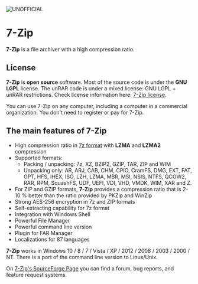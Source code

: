 ![UNOFFICIAL](https://i.imgur.com/1rXOKfM.gif)

7-Zip
=====

**7-Zip** is a file archiver with a high compression ratio.

License
-------

**7-Zip** is **open source** software. Most of the source code is under the **GNU LGPL** license. The unRAR code is under a mixed license: GNU LGPL + unRAR restrictions. Check license information here: [7-Zip license](license.txt).

You can use 7-Zip on any computer, including a computer in a commercial organization. You don't need to register or pay for 7-Zip.

The main features of 7-Zip
--------------------------

-   High compression ratio in [7z format](7z.html) with **LZMA** and **LZMA2** compression
-   Supported formats:
    -   Packing / unpacking: 7z, XZ, BZIP2, GZIP, TAR, ZIP and WIM
    -   Unpacking only: AR, ARJ, CAB, CHM, CPIO, CramFS, DMG, EXT, FAT, GPT, HFS, IHEX, ISO, LZH, LZMA, MBR, MSI, NSIS, NTFS, QCOW2, RAR, RPM, SquashFS, UDF, UEFI, VDI, VHD, VMDK, WIM, XAR and Z.
-   For ZIP and GZIP formats, **7-Zip** provides a compression ratio that is 2-10 % better than the ratio provided by PKZip and WinZip
-   Strong AES-256 encryption in 7z and ZIP formats
-   Self-extracting capability for 7z format
-   Integration with Windows Shell
-   Powerful File Manager
-   Powerful command line version
-   Plugin for FAR Manager
-   Localizations for 87 languages

**7-Zip** works in Windows 10 / 8 / 7 / Vista / XP / 2012 / 2008 / 2003 / 2000 / NT. There is a port of the command line version to Linux/Unix.

On [7-Zip's SourceForge Page](http://sourceforge.net/projects/sevenzip/) you can find a forum, bug reports, and feature request systems.
